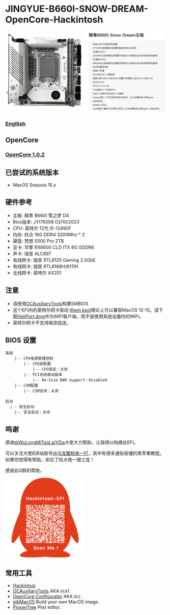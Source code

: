 # JINGYUE-B660I-SNOW-DREAM-OpenCore-Hackintosh

![主板](./imgs/Motherboard.png)

### [Engllish](./README.md)

## OpenCore

### [OpenCore 1.0.2](https://github.com/acidanthera/OpenCorePkg)

## 已尝试的系统版本

+ MacOS Sequoia 15.x

## 硬件参考

+ 主板: 精粤 B660I 雪之梦 D4
+ Bios版本: JYI76008 03/10/2023
+ CPU: 英特尔 12代 I5-12490F
+ 内存: 玖合 16G DDR4 3200Mhz * 2
+ 硬盘: 梵想 S500 Pro 2TB
+ 显卡: 华擎 RX6600 CLD ITX 8G GDDR6
+ 声卡: 瑞昱 ALC897
+ 有线网卡: 瑞昱 RTL8125 Gaming 2.5GbE
+ 有线网卡: 瑞昱 RTL8168H/8111H
+ 无线网卡: 英特尔 AX201

## 注意

+ 请使用[OCAuxiliaryTools](https://github.com/ic005k/OCAuxiliaryTools)构建SMBIOS
+ 这个EFI内的英特尔网卡驱动 [itlwm.kext](https://github.com/OpenIntelWireless/itlwm/releases)理论上可以兼容MacOS 12-15。请下载[HeliPort.dmg](https://github.com/OpenIntelWireless/HeliPort/releases/download/v2.0.0-alpha/HeliPort.dmghttps://github.com/OpenIntelWireless/HeliPort/releases/download/v2.0.0-alpha/HeliPort.dmg)作为WIFI客户端，而不是使用系统设置内的WIFI。
+ 英特尔网卡不支持隔空投送。

## BIOS 设置
```
高级
    |-- CPU电源管理控制
        |-- CPU锁配置
	        |-- CFG锁定：关闭
	    |-- PCI总线驱动版本     
	        |-- Re-Size BAR Support：Disabled
    |-- CSM配置
	    |-- CSM支持：关闭
		
启动
  |-- 安全启动
    |-- 安全启动：关闭
```

## 鸣谢

感谢[@WuLongMiTaoLaiYiDa](https://github.com/WuLongMiTaoLaiYiDa)大佬大力帮助，让我得以构建此EFI。

可以关注大佬的B站账号[@乌龙蜜桃来一打](https://space.bilibili.com/244390800)，其中有很多通俗易懂的黑苹果教程。如果你觉得有帮助，别忘了给大佬一键三连！

感谢此Q群的帮助。

![QQGroup](./imgs/QRCode.png)

## 常用工具

- [Hackintool](https://github.com/headkaze/Hackintool)
- [OCAuxiliaryTools](https://github.com/ic005k/OCAuxiliaryTools) AKA `OCAT`.
- [OpenCore Configurator](https://mackie100projects.altervista.org/opencore-configurator/) AKA `OCC`.
- [gibMacOS](https://github.com/corpnewt/gibMacOS) Build your own MacOS image.
- [ProperTree](https://github.com/corpnewt/ProperTree) Plist editor.
